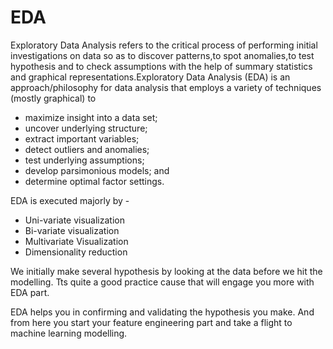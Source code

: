 # EDA
Exploratory Data Analysis refers to the critical process of performing initial investigations on data so as to discover patterns,to spot anomalies,to test hypothesis and to check assumptions with the help of summary statistics and graphical representations.Exploratory Data Analysis (EDA) is an approach/philosophy for data analysis that employs a variety of techniques (mostly graphical) to
 - maximize insight into a data set;
 - uncover underlying structure;
 - extract important variables;
 - detect outliers and anomalies;
 - test underlying assumptions;
 - develop parsimonious models; and
 - determine optimal factor settings.

EDA is executed majorly by -

 - Uni-variate visualization
 - Bi-variate visualization
 - Multivariate Visualization
 - Dimensionality reduction

We initially make several hypothesis by looking at the data before we hit the modelling. Tts quite a good practice cause that will engage you more with EDA part.

EDA helps you in confirming and validating the hypothesis you make. And from here you start your feature engineering part and take a flight to machine learning modelling.

